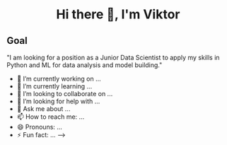 <h1 align="center"> Hi there 👋, I'm Viktor </h1>

## **Goal** 
"I am looking for a position as a Junior Data Scientist to apply my skills in Python and ML for data analysis and model building."

- 🔭 I’m currently working on ...
- 🌱 I’m currently learning ...
- 👯 I’m looking to collaborate on ...
- 🤔 I’m looking for help with ...
- 💬 Ask me about ...
- 📫 How to reach me: ...
- 😄 Pronouns: ...
- ⚡ Fun fact: ...
-->
